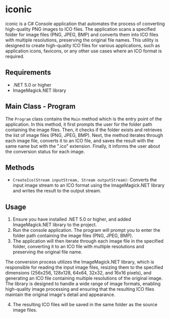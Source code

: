 # iconic

iconic is a C# Console application that automates the process of converting high-quality PNG images to ICO files. The application scans a specified folder for image files (PNG, JPEG, BMP) and converts them into ICO files with multiple resolutions, preserving the original file names. This utility is designed to create high-quality ICO files for various applications, such as application icons, favicons, or any other use cases where an ICO format is required.

## Requirements

- .NET 5.0 or higher
- ImageMagick.NET library

## Main Class - Program

The `Program` class contains the `Main` method which is the entry point of the application. In this method, it first prompts the user for the folder path containing the image files. Then, it checks if the folder exists and retrieves the list of image files (PNG, JPEG, BMP). Next, the method iterates through each image file, converts it to an ICO file, and saves the result with the same name but with the ".ico" extension. Finally, it informs the user about the conversion status for each image.

## Methods

- `CreateIco(Stream inputStream, Stream outputStream)`: Converts the input image stream to an ICO format using the ImageMagick.NET library and writes the result to the output stream.

## Usage

1. Ensure you have installed .NET 5.0 or higher, and added ImageMagick.NET library to the project.
2. Run the console application. The program will prompt you to enter the folder path containing the image files (PNG, JPEG, BMP).
3. The application will then iterate through each image file in the specified folder, converting it to an ICO file with multiple resolutions and preserving the original file name.

The conversion process utilizes the ImageMagick.NET library, which is responsible for reading the input image files, resizing them to the specified dimensions (256x256, 128x128, 64x64, 32x32, and 16x16 pixels), and generating an ICO file containing multiple resolutions of the original image. The library is designed to handle a wide range of image formats, enabling high-quality image processing and ensuring that the resulting ICO files maintain the original image's detail and appearance.

4. The resulting ICO files will be saved in the same folder as the source image files.
